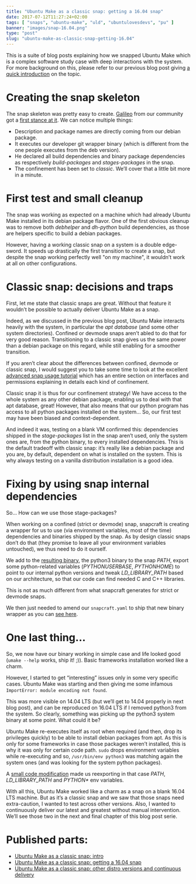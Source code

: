 ```yaml
---
title: "Ubuntu Make as a classic snap: getting a 16.04 snap"
date: 2017-07-12T11:27:24+02:00
tags: [ "snaps", "ubuntu-make", "uld", "ubuntulovesdevs", "pu" ]
banner: "images/snap-16.04.png"
type: "post"
slug: "ubuntu-make-as-classic-snap-getting-16.04"
---
```


This is a suite of blog posts explaining how we snapped Ubuntu Make which is a complex software study case with deep interactions with the system. For more background on this, please refer to our previous blog post giving [a quick introduction](/2017/07/05/ubuntu-make-as-a-classic-snap-intro) on the topic.

# Creating the snap skeleton

The snap skeleton was pretty easy to create. [Galileo](https://github.com/LyzardKing) from our community got a [first stance at it](https://github.com/ubuntu/ubuntu-make/commit/523e8115a37a141f7d11a5e09909d726ce357c46). We can notice multiple things:

 * Description and package names are directly coming from our debian package.
 * It executes our developer git wrapper binary (which is different from the one people executes from the deb version).
 * He declared all build dependencies and binary package dependencies as respectively *build-packages* and *stages-packages* in the snap.
 * The confinement has been set to *classic*. We’ll cover that a little bit more in a minute.
 
# First test and small cleanup
The snap was working as expected on a machine which had already Ubuntu Make installed in its debian package flavor. One of the first obvious cleanup was to remove both *debhelper* and *dh-python* build dependencies, as those are helpers specific to build a debian packages.

However, having a working classic snap on a system is a double edge-sword. It speeds up drastically the first transition to create a snap, but despite the snap working perfectly well "on my machine", it wouldn’t work at all on other configurations.

# Classic snap: decisions and traps

First, let me state that classic snaps are great. Without that feature it wouldn’t be possible to actually deliver Ubuntu Make as a snap.
 
Indeed, as we discussed in the previous blog post, Ubuntu Make interacts heavily with the system, in particular the *apt database* (and some other system directories). Confined or devmode snaps aren’t abled to do that for very good reason. Transitioning to a classic snap gives us the same power than a debian package on this regard, while still enabling for a smoother transition.
 
If you aren’t clear about the differences between confined, devmode or classic snap, I would suggest you to take some time to look at the excellent [advanced snap usage tutorial](https://tutorials.ubuntu.com/tutorial/advanced-snap-usage) which has an entire section on interfaces and permissions explaining in details each kind of confinement.
 
Classic snap it is thus for our confinement strategy! We have access to the whole system as any other debian package, enabling us to deal with that apt database, great! However, that also means that our python program has access to all python packages installed on the system… So, our first test may have been biased and context-dependent.
 
And indeed it was, testing on a blank VM confirmed this: dependencies shipped in the *stage-packages* list in the snap aren’t used, only the system ones are, from the python binary, to every installed dependencies. This is the default tradeoff with classic snap: it’s really like a debian package and you are, by default, dependent on what is installed on the system. This is why always testing on a vanilla distribution installation is a good idea.

# Fixing by using snap internal dependencies
So… How can we use those stage-packages?

When working on a confined (strict or devmode) snap, snapcraft is creating a wrapper for us to use (via environment variables, most of the time) dependencies and binaries shipped by the snap. As by design classic snaps don’t do that (they promise to leave all your environment variables untouched), we thus need to do it ourself.
 
We add to the [resulting binary](https://github.com/ubuntu/ubuntu-make/commit/930df61a9699dc2ca04766f6e77100da1af03f28), the python3 binary to the snap *PATH*, export some python-related variables (*PYTHONUSERBASE*, *PYTHONHOME*) to point to our internal python versions and tweak *LD_LIBRARY_PATH* based on our architecture, so that our code can find needed C and C++ libraries.

This is not as much different from what snapcraft generates for strict or devmode snaps.
 
We then just needed to amend our `snapcraft.yaml` to ship that new binary wrapper as you can [see here](https://github.com/ubuntu/ubuntu-make/commit/5bce8b458899110ec2478576255a9b7faea41bea).
 
# One last thing…
So, we now have our binary working in simple case and life looked good (`umake --help` works, ship it! ;)). Basic frameworks installation worked like a charm.

However, I started to get “interesting” issues only in some very specific cases. Ubuntu Make was starting and then giving me some infamous `ImportError: module encoding not found`.
 
This was more visible on 14.04 LTS (but we’ll get to 14.04 properly in next blog post), and can be reproduced on 16.04 LTS if I removed python3 from the system. So clearly, something was picking up the python3 system binary at some point. What could it be?
 
Ubuntu Make re-executes itself as root when required (and then, drop its privileges quickly) to be able to install debian packages from apt. As this is only for some frameworks in case those packages weren’t installed, this is why it was only for certain code path. `sudo` drops environment variables while re-executing and so, `/usr/bin/env python3` was matching again the system ones (and was looking for the system python packages).

A [small code modification](https://github.com/ubuntu/ubuntu-make/commit/8af76308dafa87fecb50d29d9dd51b5cd269fd0f) made us reexporting in that case *PATH*, *LD_LIBRARY_PATH* and *PYTHON\** env variables.
 
With all this, Ubuntu Make worked like a charm as a snap on a blank 16.04 LTS machine. But as it’s a classic snap and we saw that those snaps need extra-caution, I wanted to test across other versions. Also, I wanted to continuously deliver our latest and greatest without manual intervention. We’ll see those two in the next and final chapter of this blog post serie.

# Published parts:

 * [Ubuntu Make as a classic snap: intro](https://didrocks.fr/2017/07/05/ubuntu-make-as-a-classic-snap-intro/)
 * [Ubuntu Make as a classic snap: getting a 16.04 snap](https://didrocks.fr/2017/07/12/ubuntu-make-as-a-classic-snap-getting-a-16.04-snap/)
 * [Ubuntu Make as a classic snap: other distro versions and continuous delivery](https://didrocks.fr/2017/07/25/ubuntu-make-as-a-classic-snap-other-distro-versions-and-continuous-delivery/)

